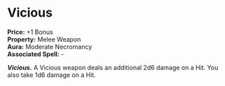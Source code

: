 # Vicious

**Price:** +1 Bonus  
**Property:** Melee Weapon  
**Aura:** Moderate Necromancy  
**Associated Spell:** -  

***Vicious.*** A Vicious weapon deals an additional 2d6 damage on a Hit. You also take 1d6 damage on a Hit.